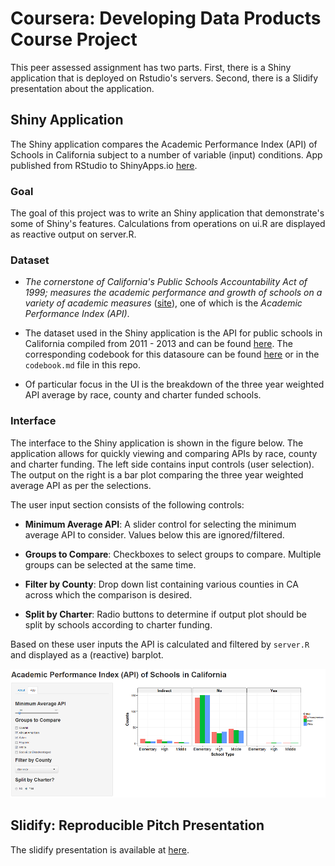 # Coursera: Developing Data Products Course Project







This peer assessed assignment has two parts. First, there is a Shiny application that is deployed on Rstudio's servers. Second, there is a Slidify presentation about the application.







## Shiny Application







The Shiny application compares the Academic Performance Index (API) of Schools in California subject to a number of variable (input) conditions. App published from RStudio to ShinyApps.io [here](http://pacificprince.shinyapps.io/Shiny/).







### Goal



The goal of this project was to write an Shiny application that demonstrate's some of Shiny's features. Calculations from operations on ui.R are displayed as reactive output on server.R.







### Dataset



- *The cornerstone of California's Public Schools Accountability Act of 1999; measures the academic performance and growth of schools on a variety of academic measures* ([site](http://www.cde.ca.gov/ta/ac/)), one of which is the *Academic Performance Index (API)*. 



- The dataset used in the Shiny application is the API for public schools in California compiled from 2011 - 2013 and can be found [here](http://www.cde.ca.gov/ta/ac/ap/apidatafiles.asp). The corresponding codebook for this datasoure can be found [here](http://www.cde.ca.gov/ta/ac/ap/reclayoutApiAvg.asp) or in the `codebook.md` file in this repo. 



- Of particular focus in the UI is the breakdown of the three year weighted API average by race, county and charter funded schools.







### Interface



The interface to the Shiny application is shown in the figure below. The application allows for quickly viewing and comparing APIs by race, county and charter funding. The left side contains input controls (user selection). The output on the right is a bar plot comparing the three year weighted average API as per the selections.







The user input section consists of the following controls:



- **Minimum Average API**: A slider control for selecting the minimum average API to consider. Values below this are ignored/filtered.



- **Groups to Compare**: Checkboxes to select groups to compare. Multiple groups can be selected at the same time.



- **Filter by County**: Drop down list containing various counties in CA across which the comparison is desired.



- **Split by Charter**: Radio buttons to determine if output plot should be split by schools according to charter funding.







Based on these user inputs the API is calculated and filtered by `server.R` and displayed as a (reactive) barplot.







![ShinyApp Interface](assets/img/shinyapp_interface.png)







## Slidify: Reproducible Pitch Presentation



The slidify presentation is available at [here](http://pacificprince.github.io/DevDataProdProjSlidify/presentation.html).



